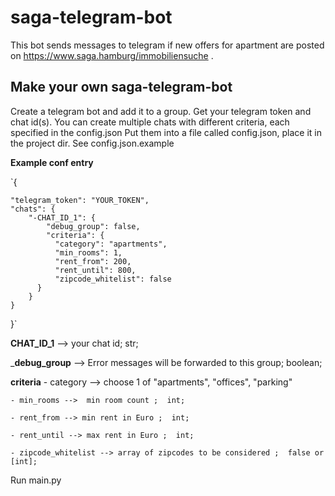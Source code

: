 # saga-telegram-bot

This bot sends messages to telegram if new offers for apartment are posted on https://www.saga.hamburg/immobiliensuche .

## Make your own saga-telegram-bot

Create a telegram bot and add it to a group.
Get your telegram token and chat id(s).
You can create multiple chats with different criteria, each specified in the config.json
Put them into a file called config.json, place it in the project dir. See config.json.example

__Example conf entry__

`{ 

    "telegram_token": "YOUR_TOKEN",
    "chats": {
        "-CHAT_ID_1": {
            "debug_group": false,
            "criteria": {
              "category": "apartments",
              "min_rooms": 1,
              "rent_from": 200,
              "rent_until": 800,
              "zipcode_whitelist": false
          }
        }
    }
}`

__CHAT_ID_1__ --> your chat id; str;

___debug_group__ --> Error messages will be forwarded to this group; boolean; 

__criteria__ 
    - category --> choose 1 of "apartments", "offices", "parking"
    
    - min_rooms -->  min room count ;  int; 

    - rent_from --> min rent in Euro ;  int; 

    - rent_until --> max rent in Euro ;  int; 

    - zipcode_whitelist --> array of zipcodes to be considered ;  false or [int]; 


Run main.py



